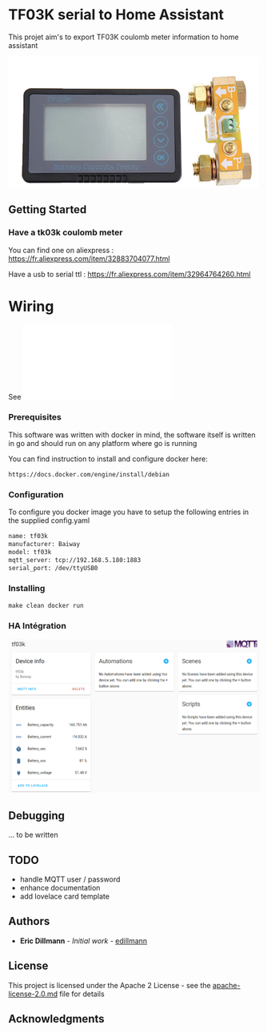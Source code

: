 # TF03K serial to Home Assistant 

This projet aim's to export TF03K coulomb meter information
to home assistant

![](images/tf03k.png)

## Getting Started

### Have a tk03k coulomb meter

You can find one on aliexpress : https://fr.aliexpress.com/item/32883704077.html

Have a usb to serial ttl : https://fr.aliexpress.com/item/32964764260.html

# Wiring

See ![TF03K communication specifications.pdf](docs/TF03K%20communication%20specification.pdf)

### Prerequisites

This software was written with docker in mind, the software itself
is written in go and should run on any platform where go is running

You can find instruction to install and configure docker here:
```
https://docs.docker.com/engine/install/debian
```

### Configuration

To configure you docker image you have to setup the following entries
in the supplied config.yaml

```
name: tf03k
manufacturer: Baiway
model: tf03k
mqtt_server: tcp://192.168.5.180:1883
serial_port: /dev/ttyUSB0
```

### Installing

```
make clean docker run
```

### HA Intégration

![](images/ha_integration.png)

## Debugging

... to be written

## TODO

* handle MQTT user / password
* enhance documentation
* add lovelace card template

## Authors

* **Eric Dillmann** - *Initial work* - [edillmann](https://github.com/edillmann)

## License

This project is licensed under the Apache 2 License - see the [apache-license-2.0.md](apache-license-2.0.md) file for details

## Acknowledgments


